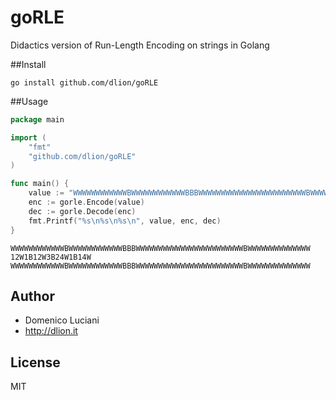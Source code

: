 # goRLE
Didactics version of Run-Length Encoding on strings in Golang

##Install

```
go install github.com/dlion/goRLE
```

##Usage

```go
package main

import (
	"fmt"
	"github.com/dlion/goRLE"
)

func main() {
	value := "WWWWWWWWWWWWBWWWWWWWWWWWWBBBWWWWWWWWWWWWWWWWWWWWWWWWBWWWWWWWWWWWWWW""
	enc := gorle.Encode(value)
	dec := gorle.Decode(enc)
	fmt.Printf("%s\n%s\n%s\n", value, enc, dec)
}
```

```
WWWWWWWWWWWWBWWWWWWWWWWWWBBBWWWWWWWWWWWWWWWWWWWWWWWWBWWWWWWWWWWWWWW
12W1B12W3B24W1B14W
WWWWWWWWWWWWBWWWWWWWWWWWWBBBWWWWWWWWWWWWWWWWWWWWWWWWBWWWWWWWWWWWWWW
```

## Author
* Domenico Luciani
* http://dlion.it

## License
MIT
